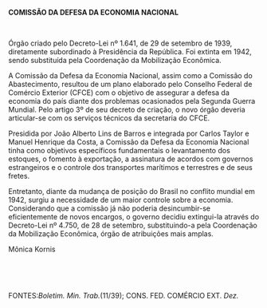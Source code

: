 **COMISSÃO DA DEFESA DA ECONOMIA NACIONAL**

 

Órgão criado pelo Decreto-Lei nº 1.641, de 29 de setembro de 1939,
diretamente subordinado à Presidência da República. Foi extinta em 1942,
sendo substituída pela Coordenação da Mobilização Econômica.

A Comissão da Defesa da Economia Nacional, assim como a Comissão do
Abastecimento, resultou de um plano elaborado pelo Conselho Federal de
Comércio Exterior (CFCE) com o objetivo de assegurar a defesa da
economia do país diante dos problemas ocasionados pela Segunda Guerra
Mundial. Pelo artigo 3º de seu decreto de criação, o novo órgão deveria
articular-se com os serviços técnicos da secretaria do CFCE.

Presidida por João Alberto Lins de Barros e integrada por Carlos Taylor
e Manuel Henrique da Costa, a Comissão da Defesa da Economia Nacional
tinha como objetivos específicos fundamentais o levantamento dos
estoques, o fomento à exportação, a assinatura de acordos com governos
estrangeiros e o controle dos transportes marítimos e terrestres e de
seus fretes.

Entretanto, diante da mudança de posição do Brasil no conflito mundial
em 1942, surgiu a necessidade de um maior controle sobre a economia.
Considerando que a comissão já não poderia desincumbir-se eficientemente
de novos encargos, o governo decidiu extingui-la através do Decreto-Lei
nº 4.750, de 28 de setembro, substituindo-a pela Coordenação da
Mobilização Econômica, órgão de atribuições mais amplas.

Mônica Kornis

 

 

FONTES:*Boletim. Min. Trab.*(11/39); CONS. FED. COMÉRCIO EXT. *Dez.*

 
